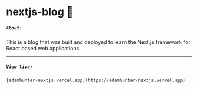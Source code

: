 # nextjs-blog :memo:


##### `About:`
This is a blog that was built and deployed to learn the Next.js framework for React based web applications.

---

##### `View live:`
`[adamhunter-nextjs.vercel.app](https://adamhunter-nextjs.vercel.app)`